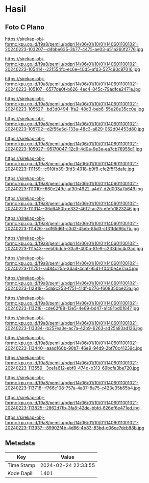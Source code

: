 # Hasil

## Foto C Plano

https://sirekap-obj-formc.kpu.go.id/f9a8/pemilu/pdpr/14/06/01/10/01/1406011001021-20240223-103207--d4bbe635-3b77-4475-ae03-a51a260f2776.jpg

https://sirekap-obj-formc.kpu.go.id/f9a8/pemilu/pdpr/14/06/01/10/01/1406011001021-20240223-105414--221554fc-ec6e-40d5-afd3-527c90c97016.jpg

https://sirekap-obj-formc.kpu.go.id/f9a8/pemilu/pdpr/14/06/01/10/01/1406011001021-20240223-105107--6577de0f-b626-4ec4-845c-79adfce2471e.jpg

https://sirekap-obj-formc.kpu.go.id/f9a8/pemilu/pdpr/14/06/01/10/01/1406011001021-20240223-105527--bd3d0494-1fa2-48d3-beb6-55e20e35cc0e.jpg

https://sirekap-obj-formc.kpu.go.id/f9a8/pemilu/pdpr/14/06/01/10/01/1406011001021-20240223-105702--d2f55e5d-133a-48c3-a829-052d04453d80.jpg

https://sirekap-obj-formc.kpu.go.id/f9a8/pemilu/pdpr/14/06/01/10/01/1406011001021-20240223-105927--95170047-12c9-4d0a-9e3e-ea7cb76955d1.jpg

https://sirekap-obj-formc.kpu.go.id/f9a8/pemilu/pdpr/14/06/01/10/01/1406011001021-20240223-111159--c910fb39-3fd3-4018-b9f9-cfe2f5f3dafe.jpg

https://sirekap-obj-formc.kpu.go.id/f9a8/pemilu/pdpr/14/06/01/10/01/1406011001021-20240223-111010--660e249e-af30-4922-a4d7-d2d003a7b649.jpg

https://sirekap-obj-formc.kpu.go.id/f9a8/pemilu/pdpr/14/06/01/10/01/1406011001021-20240223-111314--36d6450b-e332-46f2-ac25-efefc1823246.jpg

https://sirekap-obj-formc.kpu.go.id/f9a8/pemilu/pdpr/14/06/01/10/01/1406011001021-20240223-111426--cdf65d6f-c3d2-45eb-85d3-cf31fdd96c7b.jpg

https://sirekap-obj-formc.kpu.go.id/f9a8/pemilu/pdpr/14/06/01/10/01/1406011001021-20240223-111543--eeb0bdc5-33a9-400a-81e9-c233b5c4d3ad.jpg

https://sirekap-obj-formc.kpu.go.id/f9a8/pemilu/pdpr/14/06/01/10/01/1406011001021-20240223-111751--a484c25a-34a4-4caf-9541-f0410e4e7aa4.jpg

https://sirekap-obj-formc.kpu.go.id/f9a8/pemilu/pdpr/14/06/01/10/01/1406011001021-20240223-112819--5da9c253-f751-41df-b276-f608350be23a.jpg

https://sirekap-obj-formc.kpu.go.id/f9a8/pemilu/pdpr/14/06/01/10/01/1406011001021-20240223-113218--cde62f88-13e5-4e69-bd47-a1c81bd01847.jpg

https://sirekap-obj-formc.kpu.go.id/f9a8/pemilu/pdpr/14/06/01/10/01/1406011001021-20240223-113334--b257ea3e-ac7a-42b9-9263-ad25a93ad126.jpg

https://sirekap-obj-formc.kpu.go.id/f9a8/pemilu/pdpr/14/06/01/10/01/1406011001021-20240223-113440--aaad160b-90b7-46e9-94d9-2bf70c41239c.jpg

https://sirekap-obj-formc.kpu.go.id/f9a8/pemilu/pdpr/14/06/01/10/01/1406011001021-20240223-113559--3ce1a612-ebf0-474d-b313-69bcfa3be720.jpg

https://sirekap-obj-formc.kpu.go.id/f9a8/pemilu/pdpr/14/06/01/10/01/1406011001021-20240223-113718--f766c108-757a-4a37-8a75-c423e35b65b4.jpg

https://sirekap-obj-formc.kpu.go.id/f9a8/pemilu/pdpr/14/06/01/10/01/1406011001021-20240223-113825--2862d7fb-3fa8-42de-bbfd-626ef6e471ed.jpg

https://sirekap-obj-formc.kpu.go.id/f9a8/pemilu/pdpr/14/06/01/10/01/1406011001021-20240223-113937--89902f4b-4d66-4b83-83bd-c06ce7dcb88b.jpg


## Metadata

| Key        | Value               |
| ---------- | ------------------- |
| Time Stamp | 2024-02-24 22:33:55 |
| Kode Dapil | 1401                |



